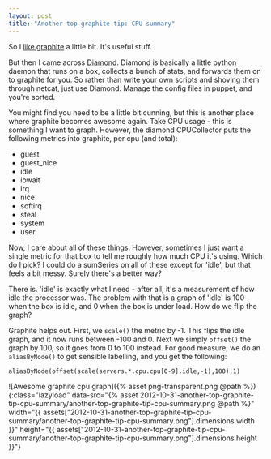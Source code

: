 ```yaml
---
layout: post
title: "Another top graphite tip: CPU summary"
---
```

So I [like graphite](/news/comments/graphite-omgz/) a little bit. It's useful stuff.

But then I came across [Diamond](http://opensource.brightcove.com/project/diamond). Diamond is basically a little python daemon that runs on a box, collects a bunch of stats, and forwards them on to graphite for you. So rather than write your own scripts and shoving them through netcat, just use Diamond. Manage the config files in puppet, and you're sorted.

You might find you need to be a little bit cunning, but this is another place where graphite becomes awesome again. Take CPU usage - this is something I want to graph. However, the diamond CPUCollector puts the following metrics into graphite, per cpu (and total):

* guest
* guest_nice
* idle
* iowait
* irq
* nice
* softirq
* steal
* system
* user

Now, I care about all of these things. However, sometimes I just want a single metric for that box to tell me roughly how much CPU it's using. Which do I pick? I could do a sumSeries on all of these except for 'idle', but that feels a bit messy. Surely there's a better way?

There is. 'idle' is exactly what I need - after all, it's a measurement of how idle the processor was. The problem with that is a graph of 'idle' is 100 when the box is idle, and 0 when the box is under load. How do we flip the graph?

Graphite helps out. First, we `scale()` the metric by -1. This flips the idle graph, and it now runs between -100 and 0. Next we simply `offset()` the graph by 100, so it goes from 0 to 100 instead. For good measure, we do an `aliasByNode()` to get sensible labelling, and you get the following:

    aliasByNode(offset(scale(servers.*.cpu.cpu[0-9].idle,-1),100),1)

![Awesome graphite cpu graph]({% asset png-transparent.png @path %}){:class="lazyload" data-src="{% asset 2012-10-31-another-top-graphite-tip-cpu-summary/another-top-graphite-tip-cpu-summary.png @path %}" width="{{ assets["2012-10-31-another-top-graphite-tip-cpu-summary/another-top-graphite-tip-cpu-summary.png"].dimensions.width }}" height="{{ assets["2012-10-31-another-top-graphite-tip-cpu-summary/another-top-graphite-tip-cpu-summary.png"].dimensions.height }}"}
